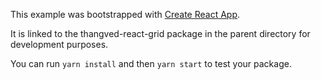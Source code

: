 This example was bootstrapped with [Create React App](https://github.com/facebook/create-react-app).

It is linked to the thangved-react-grid package in the parent directory for development purposes.

You can run `yarn install` and then `yarn start` to test your package.
